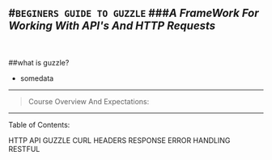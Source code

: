 #`BEGINERS GUIDE TO GUZZLE`
###*A FrameWork For Working With API's And HTTP Requests*
---
</br>
</br>
##what is guzzle?


- somedata 

---







> Course Overview And Expectations:
---




Table of Contents:

HTTP
API
GUZZLE
CURL
HEADERS
RESPONSE
ERROR HANDLING
RESTFUL



